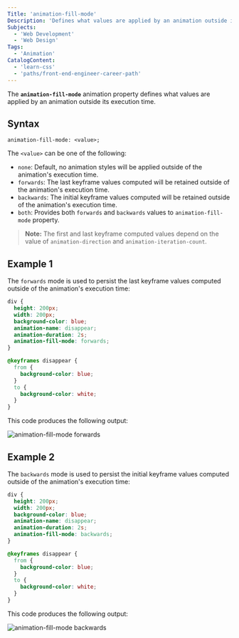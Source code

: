 ```yaml
---
Title: 'animation-fill-mode'
Description: 'Defines what values are applied by an animation outside its execution time.'
Subjects:
  - 'Web Development'
  - 'Web Design'
Tags:
  - 'Animation'
CatalogContent:
  - 'learn-css'
  - 'paths/front-end-engineer-career-path'
---
```


The **`animation-fill-mode`** animation property defines what values are applied by an animation outside its execution time.

## Syntax

```pseudo
animation-fill-mode: <value>;
```

The `<value>` can be one of the following:

- `none`: Default, no animation styles will be applied outside of the animation's execution time.
- `forwards`: The last keyframe values computed will be retained outside of the animation's execution time.
- `backwards`: The initial keyframe values computed will be retained outside of the animation's execution time.
- `both`: Provides both `forwards` and `backwards` values to `animation-fill-mode` property.

> **Note:** The first and last keyframe computed values depend on the value of `animation-direction` and `animation-iteration-count`.

## Example 1

The `forwards` mode is used to persist the last keyframe values computed outside of the animation's execution time:

```css
div {
  height: 200px;
  width: 200px;
  background-color: blue;
  animation-name: disappear;
  animation-duration: 2s;
  animation-fill-mode: forwards;
}

@keyframes disappear {
  from {
    background-color: blue;
  }
  to {
    background-color: white;
  }
}
```

This code produces the following output:

![animation-fill-mode forwards](https://raw.githubusercontent.com/Codecademy/docs/main/media/css-animation-fill-mode-forwards.gif)

## Example 2

The `backwards` mode is used to persist the initial keyframe values computed outside of the animation's execution time:

```css
div {
  height: 200px;
  width: 200px;
  background-color: blue;
  animation-name: disappear;
  animation-duration: 2s;
  animation-fill-mode: backwards;
}

@keyframes disappear {
  from {
    background-color: blue;
  }
  to {
    background-color: white;
  }
}
```

This code produces the following output:

![animation-fill-mode backwards](https://raw.githubusercontent.com/Codecademy/docs/main/media/css-animation-fill-mode-backwards.gif)
